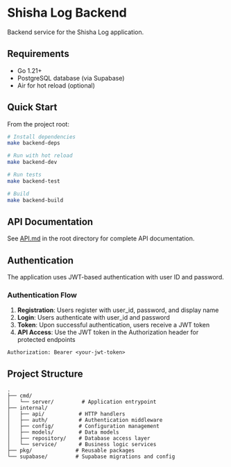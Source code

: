 # Shisha Log Backend

Backend service for the Shisha Log application.

## Requirements

- Go 1.21+
- PostgreSQL database (via Supabase)
- Air for hot reload (optional)

## Quick Start

From the project root:

```bash
# Install dependencies
make backend-deps

# Run with hot reload
make backend-dev

# Run tests
make backend-test

# Build
make backend-build
```

## API Documentation

See [API.md](../API.md) in the root directory for complete API documentation.

## Authentication

The application uses JWT-based authentication with user ID and password.

### Authentication Flow
1. **Registration**: Users register with user_id, password, and display name
2. **Login**: Users authenticate with user_id and password
3. **Token**: Upon successful authentication, users receive a JWT token
4. **API Access**: Use the JWT token in the Authorization header for protected endpoints

```
Authorization: Bearer <your-jwt-token>
```

## Project Structure

```
.
├── cmd/
│   └── server/         # Application entrypoint
├── internal/
│   ├── api/           # HTTP handlers
│   ├── auth/          # Authentication middleware
│   ├── config/        # Configuration management
│   ├── models/        # Data models
│   ├── repository/    # Database access layer
│   └── service/       # Business logic services
├── pkg/              # Reusable packages
└── supabase/         # Supabase migrations and config
```